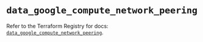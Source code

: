 # `data_google_compute_network_peering`

Refer to the Terraform Registry for docs: [`data_google_compute_network_peering`](https://registry.terraform.io/providers/hashicorp/google/5.43.0/docs/data-sources/compute_network_peering).
